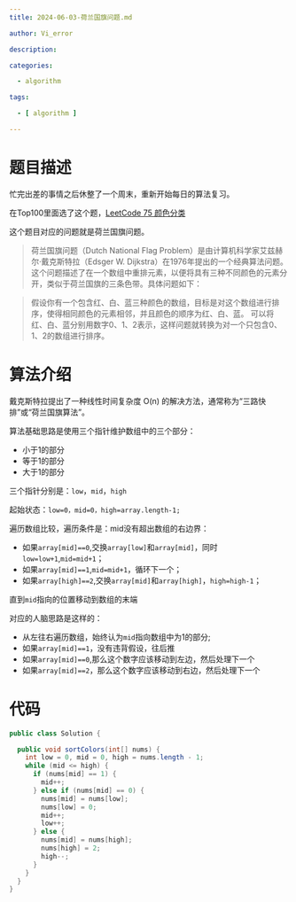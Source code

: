 ```yaml
---
title: 2024-06-03-荷兰国旗问题.md

author: Vi_error

description:

categories:

  - algorithm

tags:

  - [ algorithm ]

---
```


# 题目描述

忙完出差的事情之后休整了一个周末，重新开始每日的算法复习。

在Top100里面选了这个题，[LeetCode 75 颜色分类](https://leetcode.cn/problems/sort-colors/description)

这个题目对应的问题就是荷兰国旗问题。

> 荷兰国旗问题（Dutch National Flag Problem）是由计算机科学家艾兹赫尔·戴克斯特拉（Edsger W.
> Dijkstra）在1976年提出的一个经典算法问题。
> 这个问题描述了在一个数组中重排元素，以便将具有三种不同颜色的元素分开，类似于荷兰国旗的三条色带。具体问题如下：

> 假设你有一个包含红、白、蓝三种颜色的数组，目标是对这个数组进行排序，使得相同颜色的元素相邻，并且颜色的顺序为红、白、蓝。
> 可以将红、白、蓝分别用数字0、1、2表示，这样问题就转换为对一个只包含0、1、2的数组进行排序。

# 算法介绍

戴克斯特拉提出了一种线性时间复杂度 O(n) 的解决方法，通常称为“三路快排”或“荷兰国旗算法”。

算法基础思路是使用三个指针维护数组中的三个部分：

- 小于1的部分
- 等于1的部分
- 大于1的部分

三个指针分别是：`low`，`mid`，`high`

起始状态：`low=0，mid=0，high=array.length-1;`

遍历数组比较，遍历条件是：mid没有超出数组的右边界：

- 如果`array[mid]==0`,交换`array[low]`和`array[mid]`，同时`low=low+1`,`mid=mid+1`；
- 如果`array[mid]==1`,`mid=mid+1`，循环下一个；
- 如果`array[high]==2`,交换`array[mid]`和`array[high]`，`high=high-1`；

直到`mid`指向的位置移动到数组的末端

对应的人脑思路是这样的：
- 从左往右遍历数组，始终认为`mid`指向数组中为1的部分;
- 如果`array[mid]==1`，没有违背假设，往后推
- 如果`array[mid]==0`,那么这个数字应该移动到左边，然后处理下一个
- 如果`array[mid]==2`，那么这个数字应该移动到右边，然后处理下一个

# 代码

```java
public class Solution {

  public void sortColors(int[] nums) {
    int low = 0, mid = 0, high = nums.length - 1;
    while (mid <= high) {
      if (nums[mid] == 1) {
        mid++;
      } else if (nums[mid] == 0) {
        nums[mid] = nums[low];
        nums[low] = 0;
        mid++;
        low++;
      } else {
        nums[mid] = nums[high];
        nums[high] = 2;
        high--;
      }
    }
  }
}
```